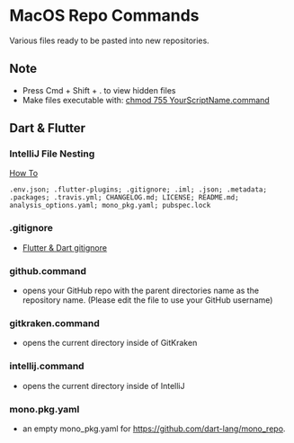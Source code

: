 # MacOS Repo Commands
Various files ready to be pasted into new repositories.

## Note
- Press Cmd + Shift + . to view hidden files
- Make files executable with: [chmod 755 YourScriptName.command](https://support.apple.com/de-de/guide/terminal/apdd100908f-06b3-4e63-8a87-32e71241bab4/mac)

## Dart & Flutter

### IntelliJ File Nesting

[How To](https://medium.com/@modulovalue/clean-up-your-dart-flutter-projects-with-this-one-awesome-intellij-feature-fba96bcd85ad)
```
.env.json; .flutter-plugins; .gitignore; .iml; .json; .metadata; .packages; .travis.yml; CHANGELOG.md; LICENSE; README.md; analysis_options.yaml; mono_pkg.yaml; pubspec.lock
```

### .gitignore
- [Flutter & Dart gitignore](https://www.google.com/url?sa=t&rct=j&q=&esrc=s&source=web&cd=1&ved=2ahUKEwi9u6vTlcnlAhXMGewKHVfBBE0QFjAAegQIHRAB&url=https%3A%2F%2Fgithub.com%2Fflutter%2Fflutter%2Fblob%2Fmaster%2F.gitignore&usg=AOvVaw0FYLrxHPb6Enk_W3j2NjNG)

### github.command
- opens your GitHub repo with the parent directories name as the repository name. (Please edit the file to use your GitHub username)

### gitkraken.command
- opens the current directory inside of GitKraken

### intellij.command
- opens the current directory inside of IntelliJ

### mono.pkg.yaml
- an empty mono_pkg.yaml for https://github.com/dart-lang/mono_repo.
